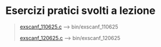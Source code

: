 # Esercizi pratici svolti a lezione

> [exscanf_110625.c](/exercises/exscanf_110625.c)  --> bin/exscanf_110625
> 
> [exscanf_120625.c](/exercises/exscanf_120625.c)  --> bin/exscanf_120625